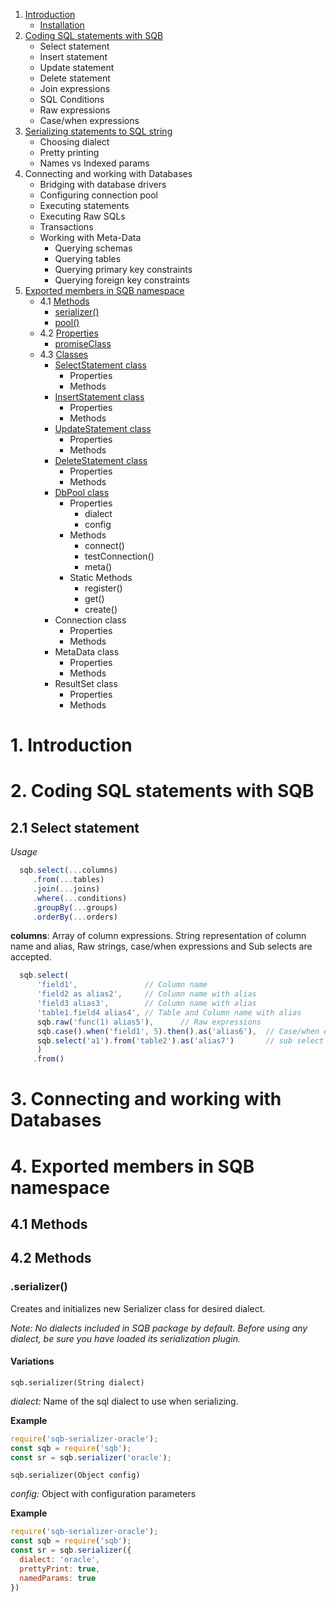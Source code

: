 1. [Introduction](#introduction)
    * [Installation](#installation)
1. [Coding SQL statements with SQB](#coding)     
    * Select statement
    * Insert statement
    * Update statement
    * Delete statement
    * Join expressions
    * SQL Conditions
    * Raw expressions
    * Case/when expressions
1. [Serializing statements to SQL string](#serializing)
    * Choosing dialect
    * Pretty printing
    * Names vs Indexed params
1. Connecting and working with Databases
    * Bridging with database drivers
    * Configuring connection pool
    * Executing statements
    * Executing Raw SQLs
    * Transactions
    * Working with Meta-Data
        * Querying schemas
        * Querying tables
        * Querying primary key constraints
        * Querying foreign key constraints
1. [Exported members in SQB namespace](#sqbnamespaece)        
    * 4.1 [Methods](#sqb-methods)
        * [serializer()](#sqb-serializer)
        * [pool()](#sqb-pool)                     
    * 4.2 [Properties](#sqb-Properties)
        * [promiseClass](#sqb-promiseClass)
    * 4.3 [Classes](#sqb-Classes)
        * [SelectStatement class](#sqb-SelectStatement)
            * Properties
            * Methods
        * [InsertStatement class](#sqb-InsertStatement)
            * Properties
            * Methods
        * [UpdateStatement class](#sqb-UpdateStatement)
            * Properties
            * Methods
        * [DeleteStatement class](#sqb-DeleteStatement)
            * Properties
            * Methods
        * [DbPool class](#sqb-DbPool)
            * Properties
                * dialect
                * config                
            * Methods
                * connect()
                * testConnection()
                * meta()
            * Static Methods
                * register()
                * get()
                * create()
        * Connection class
            * Properties
            * Methods
        * MetaData class
            * Properties
            * Methods    
        * ResultSet class
            * Properties
            * Methods

# <a name="introduction"></a> 1. Introduction

# <a name="coding"></a> 2. Coding SQL statements with SQB

## <a name="coding"></a> 2.1 Select statement

*Usage*

```js
  sqb.select(...columns)
     .from(...tables)
     .join(...joins)
     .where(...conditions)
     .groupBy(...groups)
     .orderBy(...orders)
```

**columns**: Array of column expressions. String representation of column name and alias, Raw strings, case/when expressions and Sub selects are accepted.

  ```js
    sqb.select(
        'field1',               // Column name
        'field2 as alias2',     // Column name with alias
        'field3 alias3',        // Column name with alias
        'table1.field4 alias4', // Table and Column name with alias
        sqb.raw('func(1) alias5'),      // Raw expressions
        sqb.case().when('field1', 5).then().as('alias6'),  // Case/when expression with alias
        sqb.select('a1').from('table2').as('alias7')       // sub select with alias
        )
       .from()       
```

# <a name="connecting"></a> 3. Connecting and working with Databases

# <a name="connecting"></a> 4. Exported members in SQB namespace

## <a name="sqbnamespac-exports"></a>4.1 Methods

## <a name="sqb-methods"></a>4.2 Methods

### <a name="sqb-serializer"></a> .serializer()
Creates and initializes new Serializer class for desired dialect.

*Note: No dialects included in SQB package by default. Before using any dialect, be sure you have loaded its serialization plugin.*

#### Variations

`sqb.serializer(String dialect)`

*dialect:* Name of the sql dialect to use when serializing.
 

**Example**
```js
require('sqb-serializer-oracle');
const sqb = require('sqb');
const sr = sqb.serializer('oracle');
```

`sqb.serializer(Object config)`

*config:* Object with configuration parameters

**Example**
```js
require('sqb-serializer-oracle');
const sqb = require('sqb');
const sr = sqb.serializer({
  dialect: 'oracle',
  prettyPrint: true,
  namedParams: true
})
```
